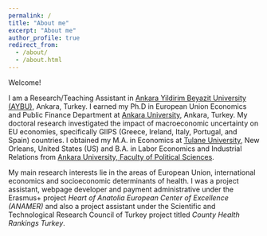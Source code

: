 ```yaml
---
permalink: /
title: "About me"
excerpt: "About me"
author_profile: true
redirect_from: 
  - /about/
  - /about.html
---
```


Welcome! 

I am a Research/Teaching Assistant in [Ankara Yildirim Beyazit University (AYBU)](https://aybu.edu.tr/iktisat/en), Ankara, Turkey. I earned my Ph.D in European Union Economics and Public Finance Department at [Ankara University](https://www.ankara.edu.tr/en/), Ankara, Turkey. My doctoral research investigated the impact of macroeconomic uncertainty on EU economies, specifically GIIPS (Greece, Ireland, Italy, Portugal, and Spain) countries. I obtained my M.A. in Economics at [Tulane University](https://liberalarts.tulane.edu/departments/economics), New Orleans, United States (US) and B.A. in Labor Economics and Industrial Relations from [Ankara University, Faculty of Political Sciences](http://www.politics.ankara.edu.tr/en/anasayfa-english/). 

My main research interests lie in the areas of European Union, international economics and socioeconomic determinants of health. I was a project assistant, webpage developer and payment administrative under the Erasmus+ project _Heart of Anatolia European Center of Excellence (ANAMER)_ and also a project assistant under the Scientific and Technological Research Council of Turkey project titled _County Health Rankings Turkey_.
